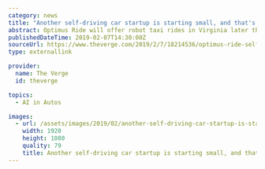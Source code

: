 ```yaml
---
category: news
title: "Another self-driving car startup is starting small, and that's a good thing"
abstract: Optimus Ride will offer robot taxi rides in Virginia later this year
publishedDateTime: 2019-02-07T14:30:00Z
sourceUrl: https://www.theverge.com/2019/2/7/18214536/optimus-ride-self-driving-cars-robot-taxi-brookfield-virginia
type: externallink

provider:
  name: The Verge
  id: theverge

topics:
  - AI in Autos

images:
  - url: /assets/images/2019/02/another-self-driving-car-startup-is-starting-small-and-that-s-a-good-thing-1.jpg
    width: 1920
    height: 1080
    quality: 79
    title: Another self-driving car startup is starting small, and that’s a good thing
---
```

